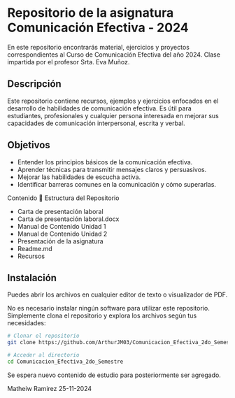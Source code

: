 # Repositorio de la asignatura Comunicación Efectiva - 2024
En este repositorio encontrarás material, ejercicios y proyectos correspondientes al Curso de Comunicación Efectiva del año 2024. Clase impartida por el profesor Srta. Eva Muñoz.

## Descripción
Este repositorio contiene recursos, ejemplos y ejercicios enfocados en el desarrollo de habilidades de comunicación efectiva. Es útil para estudiantes, profesionales y cualquier persona interesada en mejorar sus capacidades de comunicación interpersonal, escrita y verbal.

## Objetivos

- Entender los principios básicos de la comunicación efectiva.
- Aprender técnicas para transmitir mensajes claros y persuasivos.
- Mejorar las habilidades de escucha activa.
- Identificar barreras comunes en la comunicación y cómo superarlas.

Contenido
📂 Estructura del Repositorio

- Carta de presentación laboral
- Carta de presentación laboral.docx
- Manual de Contenido Unidad 1
- Manual de Contenido Unidad 2
- Presentación de la asignatura
- Readme.md
- Recursos

## Instalación
Puedes abrir los archivos en cualquier editor de texto o visualizador de PDF.

No es necesario instalar ningún software para utilizar este repositorio. Simplemente clona el repositorio y explora los archivos según tus necesidades:

```bash
# Clonar el repositorio
git clone https://github.com/ArthurJM03/Comunicacion_Efectiva_2do_Semestre.git

# Acceder al directorio
cd Comunicacion_Efectiva_2do_Semestre
```

Se espera nuevo contenido de estudio para posteriormente ser agregado.

Matheiw Ramirez
    25-11-2024